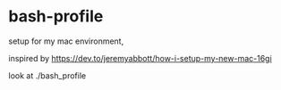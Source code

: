 # bash-profile
setup for my mac environment, 

inspired by https://dev.to/jeremyabbott/how-i-setup-my-new-mac-16gi

look at ./bash_profile
